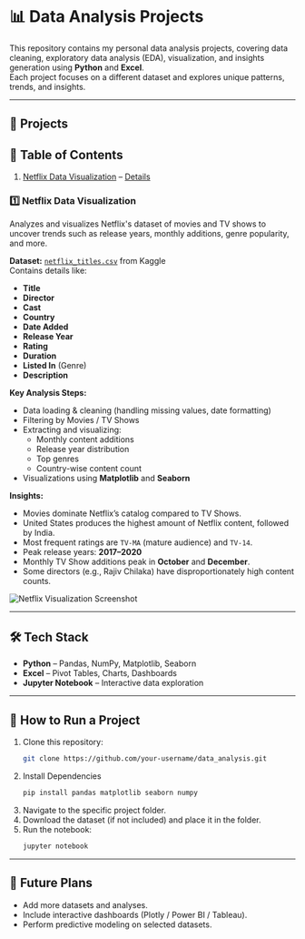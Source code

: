 # 📊 Data Analysis Projects

This repository contains my personal data analysis projects, covering data cleaning, exploratory data analysis (EDA), visualization, and insights generation using **Python** and **Excel**.  
Each project focuses on a different dataset and explores unique patterns, trends, and insights.

---

## 📂 Projects
## 📜 Table of Contents
1. [Netflix Data Visualization](Netflix/) – [Details](#-Netflix-Data-Visualization)


### 1️⃣ Netflix Data Visualization
Analyzes and visualizes Netflix's dataset of movies and TV shows to uncover trends such as release years, monthly additions, genre popularity, and more.

**Dataset:** [`netflix_titles.csv`](https://www.kaggle.com/datasets/shivamb/netflix-shows) from Kaggle  
Contains details like:
- **Title**
- **Director**
- **Cast**
- **Country**
- **Date Added**
- **Release Year**
- **Rating**
- **Duration**
- **Listed In** (Genre)
- **Description**

**Key Analysis Steps:**
- Data loading & cleaning (handling missing values, date formatting)
- Filtering by Movies / TV Shows
- Extracting and visualizing:
  - Monthly content additions
  - Release year distribution
  - Top genres
  - Country-wise content count
- Visualizations using **Matplotlib** and **Seaborn**

**Insights:**
- Movies dominate Netflix’s catalog compared to TV Shows.
- United States produces the highest amount of Netflix content, followed by India.
- Most frequent ratings are `TV-MA` (mature audience) and `TV-14`.
- Peak release years: **2017–2020**
- Monthly TV Show additions peak in **October** and **December**.
- Some directors (e.g., Rajiv Chilaka) have disproportionately high content counts.

![Netflix Visualization Screenshot](https://github.com/user-attachments/assets/b2241dec-8e81-41ad-b7b7-5da1415f4167)

---

## 🛠 Tech Stack
- **Python** – Pandas, NumPy, Matplotlib, Seaborn
- **Excel** – Pivot Tables, Charts, Dashboards
- **Jupyter Notebook** – Interactive data exploration

---

## 🚀 How to Run a Project
1. Clone this repository:
   ```bash
   git clone https://github.com/your-username/data_analysis.git
2. Install Dependencies
    ```bash
    pip install pandas matplotlib seaborn numpy
3. Navigate to the specific project folder.
4. Download the dataset (if not included) and place it in the folder.
5. Run the notebook:
    ```bash
    jupyter notebook

---

## 📌 Future Plans
- Add more datasets and analyses.
- Include interactive dashboards (Plotly / Power BI / Tableau).
- Perform predictive modeling on selected datasets.
